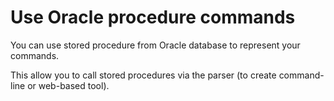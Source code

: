 ﻿# Use Oracle procedure commands

You can use stored procedure from Oracle database to represent your commands.

This allow you to call stored procedures via the parser
(to create command-line or web-based tool).

